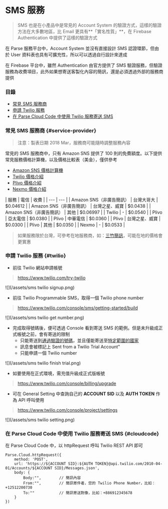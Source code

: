 # SMS 服務

> SMS 也是在小產品中是常見的 Account System 的驗證方式，這樣的驗證方法在大多數地區，比 Email 更具有**「實名性質」**，在 Firebase Authentication 中提供了這樣的驗證方式

在 Parse 服務平台中，Account System 並沒有直接設計 SMS 認證環節，但由於 User 資料表也具有可擴充性，所以可以透過自行設計來達成

在 Firebase 平台中，雖然 Authentication 由官方提供了 SMS 驗證服務，但驗證服務為收費項目，此外如果想寄送客製化內容的簡訊，還是必須透過外部的服務商提供

### 目錄

* [常見 SMS 服務商](#service-provider)
* [申請 Twilio 服務](#twilio)
* [在 Parse Cloud Code 中使用 Twilio 服務寄送 SMS](#cloudcode)

### 常見 SMS 服務商 {#service-provider}

> 注意：製表日期 2018 Mar，服務商可能隨時調整服務內容

常見的 SMS 服務商中，只有 Amazon SNS 提供了 100 則的免費額度。以下提供常見服務價格計算機，以及價格比較表（美金），僅供參考
* [Amazon SNS 價格計算機](https://aws.amazon.com/tw/sns/sms-pricing/)
* [Twilio 價格介紹](https://www.twilio.com/sms/pricing/tw)
* [Plivo 價格介紹](https://www.plivo.com/pricing/TW/#!sms)
* [Nexmo 價格介紹](https://www.nexmo.com/products/sms/pricing)

| 服務 | 電信 | 收費 |
| --- | --- |
| Amazon SNS（非廣告簡訊） | 台灣大哥大 | $0.04612 |
| Amazon SNS（非廣告簡訊） | 台灣之星、威寶 | $0.0438 |
| Amazon SNS（非廣告簡訊） | 其他 | $0.06997 |
| Twilio | - | $0.0540 |
| Plivo | 亞太電信 | $0.0380 |
| Plivo | 中華電信 | $0.0360 |
| Plivo | 台灣之星、威寶 | $0.0300 |
| Plivo | 其他 | $0.0350 |
| Nexmo | - | $0.0533 |

> 如果服務限於台灣，可參考在地服務商，如：[三竹簡訊](https://sms.mitake.com.tw/common/header/price.jsp)，可能在地的價格會更實惠

### 申請 Twilio 服務 {#twilio}

* 前往 Twilio 網站申請帳號

> https://www.twilio.com/try-twilio

![](/assets/sms twilio signup.png)

* 前往 Twilio Programmable SMS，取得一個 Twilio phone number

> https://www.twilio.com/console/sms/getting-started/build

![](/assets/sms twilio get number.png)

* 完成取得號碼後，便可透過 Console 看到寄送 SMS 的範例。但是未升級成正式帳號之前，會有寄送的限制
    * 只能寄送到[通過驗證的號碼](https://www.twilio.com/console/phone-numbers/verified)，並且僅能寄送至[特定範圍的國家](https://www.twilio.com/console/sms/settings/geo-permissions)
    * 訊息會被標記上 Sent from a Twilio Trial Account"
    * 只能申請一個 Twilio number

![](/assets/sms twilio finish trial.png)

* 如要使用在正式環境，需充值升級成正式版帳號

> https://www.twilio.com/console/billing/upgrade

* 可在 General Setting 中查詢自己的 **ACCOUNT SID** 以及 **AUTH TOKEN** 作為 API 呼叫使用

> https://www.twilio.com/console/project/settings

![](/assets/sms twilio setting.png)

### 在 Parse Cloud Code 中使用 Twilio 服務寄送 SMS {#cloudcode}

在 Parse Cloud Code 中，以 httpRequest 呼叫 Twilio REST API 即可

```
Parse.Cloud.httpRequest({
    method: 'POST',
    url: 'https://${ACCOUNT SID}:${AUTH TOKEN}@api.twilio.com/2010-04-01/Accounts/${ACCOUNT SID}/Messages.json',
    body: {
        Body:"",        // 簡訊內容
        From:"",        // 簡訊寄件者，您的 Twilio Phone Number，比如：+12512200730
        To:""           // 簡訊寄送對像，比如：+886912345678
    }
})
```